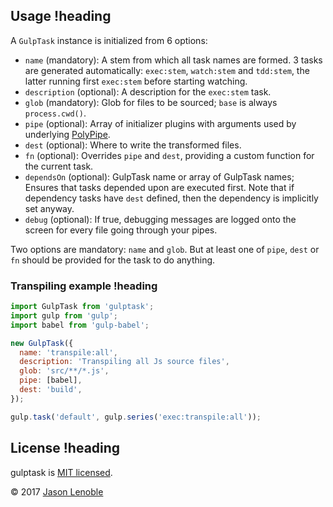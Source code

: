 ## Usage !heading

A `GulpTask` instance is initialized from 6 options:

* `name` (mandatory): A stem from which all task names are formed. 3 tasks are generated automatically: `exec:stem`, `watch:stem` and `tdd:stem`, the latter running first `exec:stem` before starting watching.
* `description` (optional): A description for the `exec:stem` task.
* `glob` (mandatory): Glob for files to be sourced; `base` is always `process.cwd()`.
* `pipe` (optional): Array of initializer plugins with arguments used by underlying [PolyPipe](https://www.npmjs.com/package/polypipe).
* `dest` (optional): Where to write the transformed files.
* `fn` (optional): Overrides `pipe` and `dest`, providing a custom function for the current task.
* `dependsOn` (optional): GulpTask name or array of GulpTask names; Ensures that tasks depended upon are executed first. Note that if dependency tasks have `dest` defined, then the dependency is implicitly set anyway.
* `debug` (optional): If true, debugging messages are logged onto the screen for every file going through your pipes.

Two options are mandatory: `name` and `glob`. But at least one of `pipe`, `dest` or `fn` should be provided for the task to do anything.

### Transpiling example !heading

```js
import GulpTask from 'gulptask';
import gulp from 'gulp';
import babel from 'gulp-babel';

new GulpTask({
  name: 'transpile:all',
  description: 'Transpiling all Js source files',
  glob: 'src/**/*.js',
  pipe: [babel],
  dest: 'build',
});

gulp.task('default', gulp.series('exec:transpile:all'));
```

## License !heading

gulptask is [MIT licensed](./LICENSE).

© 2017 [Jason Lenoble](mailto:jason.lenoble@gmail.com)
